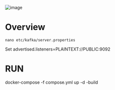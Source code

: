 ![image](../confluent-logo-300-2.png)

# Overview


`nano etc/kafka/server.properties`

Set advertised.listeners=PLAINTEXT://PUBLIC:9092


# RUN

docker-compose -f compose.yml up -d -build